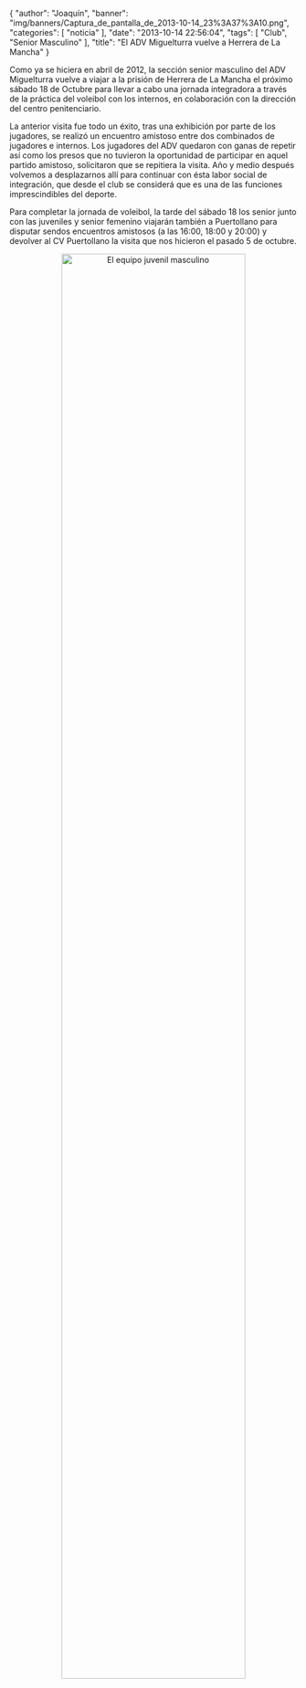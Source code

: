 {
  "author": "Joaquín", 
  "banner": "img/banners/Captura_de_pantalla_de_2013-10-14_23%3A37%3A10.png", 
  "categories": [
    "noticia"
  ], 
  "date": "2013-10-14 22:56:04", 
  "tags": [
    "Club", 
    "Senior Masculino"
  ], 
  "title": "El ADV Miguelturra vuelve a Herrera de La Mancha"
}

Como ya se hiciera en abril de 2012, la sección senior masculino del ADV Miguelturra vuelve a viajar a la prisión de Herrera de La Mancha el próximo sábado 18 de Octubre para llevar a cabo una jornada integradora a través de la práctica del voleibol con los internos, en colaboración con la dirección del centro penitenciario.

La anterior visita fue todo un éxito, tras una exhibición por parte de los jugadores, se realizó un encuentro amistoso entre dos combinados de jugadores e internos. Los jugadores del ADV quedaron con ganas de repetir así como los presos que no tuvieron la oportunidad de participar en aquel partido amistoso, solicitaron que se repitiera la visita. Año y medio después volvemos a desplazarnos allí para continuar con ésta labor social de integración, que desde el club se considerá que es una de las funciones imprescindibles del deporte.

Para completar la jornada de voleibol, la tarde del sábado 18 los senior junto con las juveniles y senior femenino viajarán también a Puertollano para disputar sendos encuentros amistosos (a las 16:00, 18:00 y 20:00) y devolver al CV Puertollano la visita que nos hicieron el pasado 5 de octubre.

<center>
<a target="_new" href="http://www.advmiguelturra.org/img/banners/Captura%20de%20pantalla%20de%202013-10-14%2023%3A37%3A10.png"> 
<img alt="El equipo juvenil masculino" width="80%" align="center" src="http://www.advmiguelturra.org/img/banners/Captura%20de%20pantalla%20de%202013-10-14%2023%3A37%3A10.png"/> </a>
</center>




